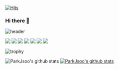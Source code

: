 [![Hits](https://hits.seeyoufarm.com/api/count/incr/badge.svg?url=https%3A%2F%2Fgithub.com%2Fgjbae1212%2Fhit-counter)](https://hits.seeyoufarm.com)
### Hi there 👋
![header](https://capsule-render.vercel.app/api?type=Waving&color=auto&height=300&section=header&text=Henry's%20github&fontSize=90)

<img src="https://img.shields.io/badge/HTML5-E34F26?style=flat-square&logo=HTML5&logoColor=white"/>   <img src="https://img.shields.io/badge/CSS3-1572B6?style=flat-square&logo=CSS3&logoColor=white"/>   <img src="https://img.shields.io/badge/Sass-CC6699?style=flat-square&logo=Sass&logoColor=white"/>   <img src="https://img.shields.io/badge/Bootstrap-7952B3?style=flat-square&logo=Bootstrap&logoColor=white"/>
<img src="https://img.shields.io/badge/JavaScript-F7DF1E?style=flat-square&logo=JavaScript&logoColor=white"/>   <img src="https://img.shields.io/badge/TypeScript-3178C6?style=flat-square&logo=TypeScript&logoColor=white"/>   <img src="https://img.shields.io/badge/Vue.js-4FC08D?style=flat-square&logo=Vue.js&logoColor=white"/>

![trophy](https://github-profile-trophy.vercel.app/?username=ParkJsoo)

![ParkJsoo's github stats](https://github-readme-stats.vercel.app/api?username=ParkJsoo&show_icons=true) [![ParkJsoo's github stats](https://github-readme-stats.vercel.app/api/top-langs/?username=ParkJsoo&show_icons=true&hide_border=true&title_color=004386&icon_color=004386&layout=compact)](https://github.com/ParkJsoo)

<!--
**ParkJsoo/ParkJsoo** is a ✨ _special_ ✨ repository because its `README.md` (this file) appears on your GitHub profile.

Here are some ideas to get you started:

- 🔭 I’m currently working on ...
- 🌱 I’m currently learning ...
- 👯 I’m looking to collaborate on ...
- 🤔 I’m looking for help with ...
- 💬 Ask me about ...
- 📫 How to reach me: ...
- 😄 Pronouns: ...
- ⚡ Fun fact: ...
-->
